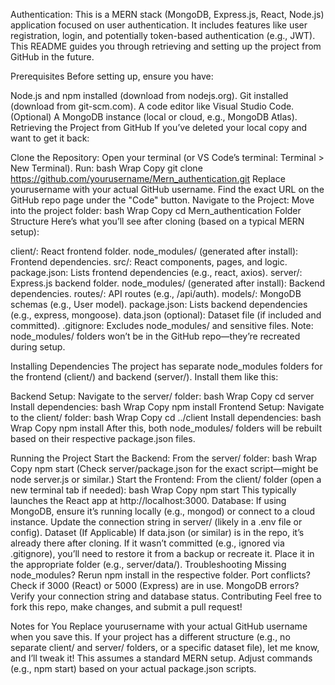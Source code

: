 Authentication:
This is a MERN stack (MongoDB, Express.js, React, Node.js) application focused on user authentication. It includes features like user registration, login, and potentially token-based authentication (e.g., JWT). This README guides you through retrieving and setting up the project from GitHub in the future.

Prerequisites
Before setting up, ensure you have:

Node.js and npm installed (download from nodejs.org).
Git installed (download from git-scm.com).
A code editor like Visual Studio Code.
(Optional) A MongoDB instance (local or cloud, e.g., MongoDB Atlas).
Retrieving the Project from GitHub
If you’ve deleted your local copy and want to get it back:

Clone the Repository:
Open your terminal (or VS Code’s terminal: Terminal > New Terminal).
Run:
bash
Wrap
Copy
git clone https://github.com/yourusername/Mern_authentication.git
Replace yourusername with your actual GitHub username. Find the exact URL on the GitHub repo page under the "Code" button.
Navigate to the Project:
Move into the project folder:
bash
Wrap
Copy
cd Mern_authentication
Folder Structure
Here’s what you’ll see after cloning (based on a typical MERN setup):

client/: React frontend folder.
node_modules/ (generated after install): Frontend dependencies.
src/: React components, pages, and logic.
package.json: Lists frontend dependencies (e.g., react, axios).
server/: Express.js backend folder.
node_modules/ (generated after install): Backend dependencies.
routes/: API routes (e.g., /api/auth).
models/: MongoDB schemas (e.g., User model).
package.json: Lists backend dependencies (e.g., express, mongoose).
data.json (optional): Dataset file (if included and committed).
.gitignore: Excludes node_modules/ and sensitive files.
Note: node_modules/ folders won’t be in the GitHub repo—they’re recreated during setup.

Installing Dependencies
The project has separate node_modules folders for the frontend (client/) and backend (server/). Install them like this:

Backend Setup:
Navigate to the server/ folder:
bash
Wrap
Copy
cd server
Install dependencies:
bash
Wrap
Copy
npm install
Frontend Setup:
Navigate to the client/ folder:
bash
Wrap
Copy
cd ../client
Install dependencies:
bash
Wrap
Copy
npm install
After this, both node_modules/ folders will be rebuilt based on their respective package.json files.

Running the Project
Start the Backend:
From the server/ folder:
bash
Wrap
Copy
npm start
(Check server/package.json for the exact script—might be node server.js or similar.)
Start the Frontend:
From the client/ folder (open a new terminal tab if needed):
bash
Wrap
Copy
npm start
This typically launches the React app at http://localhost:3000.
Database:
If using MongoDB, ensure it’s running locally (e.g., mongod) or connect to a cloud instance. Update the connection string in server/ (likely in a .env file or config).
Dataset (If Applicable)
If data.json (or similar) is in the repo, it’s already there after cloning.
If it wasn’t committed (e.g., ignored via .gitignore), you’ll need to restore it from a backup or recreate it. Place it in the appropriate folder (e.g., server/data/).
Troubleshooting
Missing node_modules? Rerun npm install in the respective folder.
Port conflicts? Check if 3000 (React) or 5000 (Express) are in use.
MongoDB errors? Verify your connection string and database status.
Contributing
Feel free to fork this repo, make changes, and submit a pull request!

Notes for You
Replace yourusername with your actual GitHub username when you save this.
If your project has a different structure (e.g., no separate client/ and server/ folders, or a specific dataset file), let me know, and I’ll tweak it!
This assumes a standard MERN setup. Adjust commands (e.g., npm start) based on your actual package.json scripts.